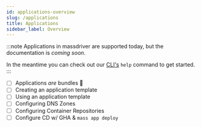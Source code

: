 ```yaml
---
id: applications-overview
slug: /applications
title: Applications
sidebar_label: Overview
---
```


:::note
Applications in massdriver are supported today, but the documentation is _coming soon_.

In the meantime you can check out our [CLI's](https://github.com/massdriver-cloud/massdriver-cli) `help` command to get started.
:::

* [ ] Applications _are_ bundles 🤯
* [ ] Creating an application template
* [ ] Using an application template
* [ ] Configuring DNS Zones
* [ ] Configuring Container Repositories
* [ ] Configure CD w/ GHA & `mass app deploy`
